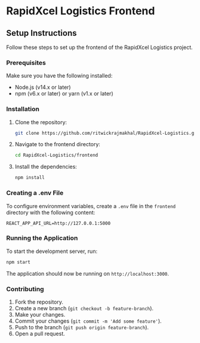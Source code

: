 # RapidXcel Logistics Frontend

## Setup Instructions

Follow these steps to set up the frontend of the RapidXcel Logistics project.

### Prerequisites

Make sure you have the following installed:

- Node.js (v14.x or later)
- npm (v6.x or later) or yarn (v1.x or later)

### Installation

1. Clone the repository:
   ```sh
   git clone https://github.com/ritwickrajmakhal/RapidXcel-Logistics.git
   ```
2. Navigate to the frontend directory:
   ```sh
   cd RapidXcel-Logistics/frontend
   ```
3. Install the dependencies:
   ```sh
   npm install
   ```

### Creating a .env File

To configure environment variables, create a `.env` file in the `frontend` directory with the following content:

```
REACT_APP_API_URL=http://127.0.0.1:5000
```

### Running the Application

To start the development server, run:

```sh
npm start
```

The application should now be running on `http://localhost:3000`.

### Contributing

1. Fork the repository.
2. Create a new branch (`git checkout -b feature-branch`).
3. Make your changes.
4. Commit your changes (`git commit -m 'Add some feature'`).
5. Push to the branch (`git push origin feature-branch`).
6. Open a pull request.
